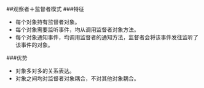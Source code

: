 ##观察者＋监督者模式
###特征
* 每个对象持有监督者对象。
* 每个对象需要监听事件，均从调用监督者对象方法。
* 每个对象通知事件，均调用监督者的通知方法，监督者会将该事件发往监听了该事件的对象。

###优势
* 对象多对多的关系表达。
* 对象之间均对监督者对象耦合，不对其他对象耦合。